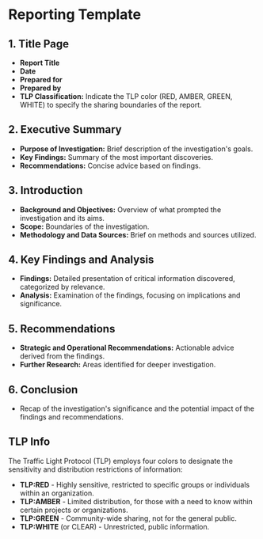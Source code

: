 # Reporting Template

## 1. Title Page
- **Report Title**
- **Date**
- **Prepared for**
- **Prepared by**
- **TLP Classification:** Indicate the TLP color (RED, AMBER, GREEN, WHITE) to specify the sharing boundaries of the report.

## 2. Executive Summary
- **Purpose of Investigation:** Brief description of the investigation's goals.
- **Key Findings:** Summary of the most important discoveries.
- **Recommendations:** Concise advice based on findings.

## 3. Introduction
- **Background and Objectives:** Overview of what prompted the investigation and its aims.
- **Scope:** Boundaries of the investigation.
- **Methodology and Data Sources:** Brief on methods and sources utilized.

## 4. Key Findings and Analysis
- **Findings:** Detailed presentation of critical information discovered, categorized by relevance.
- **Analysis:** Examination of the findings, focusing on implications and significance.

## 5. Recommendations
- **Strategic and Operational Recommendations:** Actionable advice derived from the findings.
- **Further Research:** Areas identified for deeper investigation.

## 6. Conclusion
- Recap of the investigation's significance and the potential impact of the findings and recommendations.

## TLP Info

The Traffic Light Protocol (TLP) employs four colors to designate the sensitivity and distribution restrictions of information:

- **TLP:RED** - Highly sensitive, restricted to specific groups or individuals within an organization.
- **TLP:AMBER** - Limited distribution, for those with a need to know within certain projects or organizations.
- **TLP:GREEN** - Community-wide sharing, not for the general public.
- **TLP:WHITE** (or CLEAR) - Unrestricted, public information.
